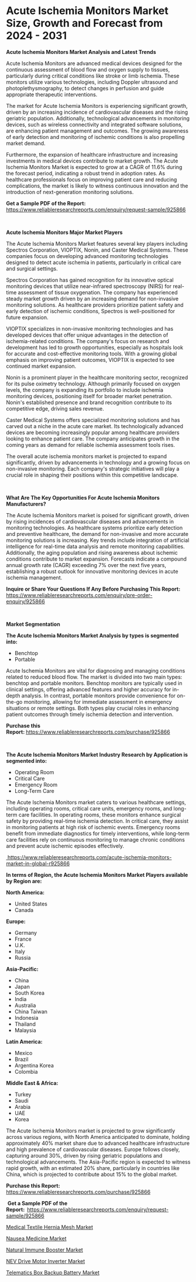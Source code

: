 <p><h1>Acute Ischemia Monitors Market Size, Growth and Forecast from 2024 - 2031</h1></p><p><strong>Acute Ischemia Monitors Market Analysis and Latest Trends</strong></p>
<p><p>Acute Ischemia Monitors are advanced medical devices designed for the continuous assessment of blood flow and oxygen supply to tissues, particularly during critical conditions like stroke or limb ischemia. These monitors utilize various technologies, including Doppler ultrasound and photoplethysmography, to detect changes in perfusion and guide appropriate therapeutic interventions.</p><p>The market for Acute Ischemia Monitors is experiencing significant growth, driven by an increasing incidence of cardiovascular diseases and the rising geriatric population. Additionally, technological advancements in monitoring devices, such as wireless connectivity and integrated software solutions, are enhancing patient management and outcomes. The growing awareness of early detection and monitoring of ischemic conditions is also propelling market demand.</p><p>Furthermore, the expansion of healthcare infrastructure and increasing investments in medical devices contribute to market growth. The Acute Ischemia Monitors Market is expected to grow at a CAGR of 11.6% during the forecast period, indicating a robust trend in adoption rates. As healthcare professionals focus on improving patient care and reducing complications, the market is likely to witness continuous innovation and the introduction of next-generation monitoring solutions.</p></p>
<p><strong>Get a Sample PDF of the Report:&nbsp;</strong> <a href="https://www.reliableresearchreports.com/enquiry/request-sample/925866?utm_campaign=1333&utm_medium=2&utm_source=Github&utm_content=ia&utm_term=02102024&utm_id=acute-ischemia-monitors">https://www.reliableresearchreports.com/enquiry/request-sample/925866</a></p>
<p>&nbsp;</p>
<p><strong>Acute Ischemia Monitors Major Market Players</strong></p>
<p><p>The Acute Ischemia Monitors Market features several key players including Spectros Corporation, VIOPTIX, Nonin, and Caster Medical Systems. These companies focus on developing advanced monitoring technologies designed to detect acute ischemia in patients, particularly in critical care and surgical settings.</p><p>Spectros Corporation has gained recognition for its innovative optical monitoring devices that utilize near-infrared spectroscopy (NIRS) for real-time assessment of tissue oxygenation. The company has experienced steady market growth driven by an increasing demand for non-invasive monitoring solutions. As healthcare providers prioritize patient safety and early detection of ischemic conditions, Spectros is well-positioned for future expansion.</p><p>VIOPTIX specializes in non-invasive monitoring technologies and has developed devices that offer unique advantages in the detection of ischemia-related conditions. The company's focus on research and development has led to growth opportunities, especially as hospitals look for accurate and cost-effective monitoring tools. With a growing global emphasis on improving patient outcomes, VIOPTIX is expected to see continued market expansion.</p><p>Nonin is a prominent player in the healthcare monitoring sector, recognized for its pulse oximetry technology. Although primarily focused on oxygen levels, the company is expanding its portfolio to include ischemia monitoring devices, positioning itself for broader market penetration. Nonin's established presence and brand recognition contribute to its competitive edge, driving sales revenue.</p><p>Caster Medical Systems offers specialized monitoring solutions and has carved out a niche in the acute care market. Its technologically advanced devices are becoming increasingly popular among healthcare providers looking to enhance patient care. The company anticipates growth in the coming years as demand for reliable ischemia assessment tools rises.</p><p>The overall acute ischemia monitors market is projected to expand significantly, driven by advancements in technology and a growing focus on non-invasive monitoring. Each company's strategic initiatives will play a crucial role in shaping their positions within this competitive landscape.</p></p>
<p>&nbsp;</p>
<p><strong>What Are The Key Opportunities For Acute Ischemia Monitors Manufacturers?</strong></p>
<p><p>The Acute Ischemia Monitors market is poised for significant growth, driven by rising incidences of cardiovascular diseases and advancements in monitoring technologies. As healthcare systems prioritize early detection and preventive healthcare, the demand for non-invasive and more accurate monitoring solutions is increasing. Key trends include integration of artificial intelligence for real-time data analysis and remote monitoring capabilities. Additionally, the aging population and rising awareness about ischemic conditions contribute to market expansion. Forecasts indicate a compound annual growth rate (CAGR) exceeding 7% over the next five years, establishing a robust outlook for innovative monitoring devices in acute ischemia management.</p></p>
<p><strong>Inquire or Share Your Questions If Any Before Purchasing This Report:</strong> <a href="https://www.reliableresearchreports.com/enquiry/pre-order-enquiry/925866?utm_campaign=1333&utm_medium=2&utm_source=Github&utm_content=ia&utm_term=02102024&utm_id=acute-ischemia-monitors">https://www.reliableresearchreports.com/enquiry/pre-order-enquiry/925866</a></p>
<p>&nbsp;</p>
<p><strong>Market Segmentation</strong></p>
<p><strong>The Acute Ischemia Monitors Market Analysis by types is segmented into:</strong></p>
<p><ul><li>Benchtop</li><li>Portable</li></ul></p>
<p><p>Acute Ischemia Monitors are vital for diagnosing and managing conditions related to reduced blood flow. The market is divided into two main types: benchtop and portable monitors. Benchtop monitors are typically used in clinical settings, offering advanced features and higher accuracy for in-depth analysis. In contrast, portable monitors provide convenience for on-the-go monitoring, allowing for immediate assessment in emergency situations or remote settings. Both types play crucial roles in enhancing patient outcomes through timely ischemia detection and intervention.</p></p>
<p><strong>Purchase this Report:&nbsp;</strong><a href="https://www.reliableresearchreports.com/purchase/925866?utm_campaign=1333&utm_medium=2&utm_source=Github&utm_content=ia&utm_term=02102024&utm_id=acute-ischemia-monitors">https://www.reliableresearchreports.com/purchase/925866</a></p>
<p>&nbsp;</p>
<p><strong>The Acute Ischemia Monitors Market Industry Research by Application is segmented into:</strong></p>
<p><ul><li>Operating Room</li><li>Critical Care</li><li>Emergency Room</li><li>Long-Term Care</li></ul></p>
<p><p>The Acute Ischemia Monitors market caters to various healthcare settings, including operating rooms, critical care units, emergency rooms, and long-term care facilities. In operating rooms, these monitors enhance surgical safety by providing real-time ischemia detection. In critical care, they assist in monitoring patients at high risk of ischemic events. Emergency rooms benefit from immediate diagnostics for timely interventions, while long-term care facilities rely on continuous monitoring to manage chronic conditions and prevent acute ischemic episodes effectively.</p></p>
<p><a href="https://www.reliableresearchreports.com/acute-ischemia-monitors-market-in-global-r925866?utm_campaign=1333&utm_medium=2&utm_source=Github&utm_content=ia&utm_term=02102024&utm_id=acute-ischemia-monitors">&nbsp;https://www.reliableresearchreports.com/acute-ischemia-monitors-market-in-global-r925866</a></p>
<p><strong>In terms of Region, the Acute Ischemia Monitors Market Players available by Region are:</strong></p>
<p>
    <p> <strong> North America: </strong>
        <ul>
            <li>United States</li>
            <li>Canada</li>
        </ul>
        </p> 
    <p> <strong> Europe: </strong>
        <ul>
            <li>Germany</li>
            <li>France</li>
            <li>U.K.</li>
            <li>Italy</li>
            <li>Russia</li>
        </ul>
        </p> 
    <p> <strong> Asia-Pacific: </strong>
        <ul>
            <li>China</li>
            <li>Japan</li>
            <li>South Korea</li>
            <li>India</li>
            <li>Australia</li>
            <li>China Taiwan</li>
            <li>Indonesia</li>
            <li>Thailand</li>
            <li>Malaysia</li>
        </ul>
        </p> 
    <p> <strong> Latin America: </strong>
        <ul>
            <li>Mexico</li>
            <li>Brazil</li>
            <li>Argentina Korea</li>
            <li>Colombia</li>
        </ul>
        </p> 
    <p> <strong> Middle East & Africa: </strong>
        <ul>
            <li>Turkey</li>
            <li>Saudi</li>
            <li>Arabia</li>
            <li>UAE</li>
            <li>Korea</li>
        </ul>
    </p>
    </p>
<p><p>The Acute Ischemia Monitors market is projected to grow significantly across various regions, with North America anticipated to dominate, holding approximately 40% market share due to advanced healthcare infrastructure and high prevalence of cardiovascular diseases. Europe follows closely, capturing around 30%, driven by rising geriatric populations and technological advancements. The Asia-Pacific region is expected to witness rapid growth, with an estimated 20% share, particularly in countries like China, which is projected to contribute about 15% to the global market.</p></p>
<p><strong>Purchase this Report: </strong><a href="https://www.reliableresearchreports.com/purchase/925866?utm_campaign=1333&utm_medium=2&utm_source=Github&utm_content=ia&utm_term=02102024&utm_id=acute-ischemia-monitors">https://www.reliableresearchreports.com/purchase/925866</a></p>
<p>&nbsp;<strong>Get a Sample PDF of the Report:&nbsp;&nbsp;</strong><a href="https://www.reliableresearchreports.com/enquiry/request-sample/925866?utm_campaign=1333&utm_medium=2&utm_source=Github&utm_content=ia&utm_term=02102024&utm_id=acute-ischemia-monitors">https://www.reliableresearchreports.com/enquiry/request-sample/925866</a></p>
<p><strong></strong></p>
<p><p><a href="https://github.com/nathandecarvalho/Market-Research-Report-List-5/blob/main/medical-textile-hernia-mesh-market.md?utm_campaign=1333&utm_medium=2&utm_source=Github&utm_content=ia&utm_term=02102024&utm_id=acute-ischemia-monitors">Medical Textile Hernia Mesh Market</a></p><p><a href="https://www.linkedin.com/pulse/nausea-medicine-market-trends-analysis-opportunities-80i0f?utm_campaign=1333&utm_medium=2&utm_source=Github&utm_content=ia&utm_term=02102024&utm_id=acute-ischemia-monitors">Nausea Medicine Market</a></p><p><a href="https://www.linkedin.com/pulse/natural-immune-booster-industry-forecast-market-shifts-f3mlf?utm_campaign=1333&utm_medium=2&utm_source=Github&utm_content=ia&utm_term=02102024&utm_id=acute-ischemia-monitors">Natural Immune Booster Market</a></p><p><a href="https://issuu.com/reportprime-2/docs/nev-drive-motor-inverter-market-siz_7558bd0aaa57cc?utm_campaign=1333&utm_medium=2&utm_source=Github&utm_content=ia&utm_term=02102024&utm_id=acute-ischemia-monitors">NEV Drive Motor Inverter Market</a></p><p><a href="https://issuu.com/reportprime-2/docs/telematics-box-backup-battery-marke_bb78c9c3dc1218?utm_campaign=1333&utm_medium=2&utm_source=Github&utm_content=ia&utm_term=02102024&utm_id=acute-ischemia-monitors">Telematics Box Backup Battery Market</a></p></p>